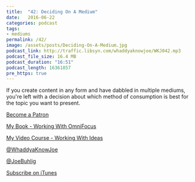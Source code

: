 ```yaml
---
title:  "42: Deciding On A Medium"
date:   2016-06-22
categories: podcast
tags:
- mediums
permalink: /42/
image: /assets/posts/Deciding-On-A-Medium.jpg
podcast_link: http://traffic.libsyn.com/whaddyaknowjoe/WKJ042.mp3
podcast_file_size: 16.4 MB
podcast_duration: "16:51"
podcast_length: 16361857
pre_https: true
---
```

If you create content in any form and have dabbled in multiple mediums, you're left with a decision about which method of consumption is best for the topic you want to present.
<!--more-->

[Become a Patron](http://joebuhlig.com/patron/)

[My Book - Working With OmniFocus](https://tools.joebuhlig.com/working-with-omnifocus/)

[My Video Course - Working With Ideas](http://pre.workingwithideas.co)

[@WhaddyaKnowJoe](https://twitter.com/whaddyaknowjoe)

[@JoeBuhlig](https://twitter.com/JoeBuhlig)

[Subscribe on iTunes](https://itunes.apple.com/us/podcast/whaddya-know-joe/id1035426948)